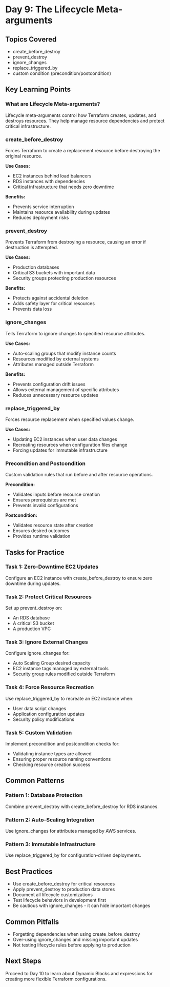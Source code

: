 # Day 9: The Lifecycle Meta-arguments

## Topics Covered
- create_before_destroy
- prevent_destroy
- ignore_changes
- replace_triggered_by
- custom condition (precondition/postcondition)

## Key Learning Points

### What are Lifecycle Meta-arguments?
Lifecycle meta-arguments control how Terraform creates, updates, and destroys resources. They help manage resource dependencies and protect critical infrastructure.

### create_before_destroy
Forces Terraform to create a replacement resource before destroying the original resource.

**Use Cases:**
- EC2 instances behind load balancers
- RDS instances with dependencies
- Critical infrastructure that needs zero downtime

**Benefits:**
- Prevents service interruption
- Maintains resource availability during updates
- Reduces deployment risks

### prevent_destroy
Prevents Terraform from destroying a resource, causing an error if destruction is attempted.

**Use Cases:**
- Production databases
- Critical S3 buckets with important data
- Security groups protecting production resources

**Benefits:**
- Protects against accidental deletion
- Adds safety layer for critical resources
- Prevents data loss

### ignore_changes
Tells Terraform to ignore changes to specified resource attributes.

**Use Cases:**
- Auto-scaling groups that modify instance counts
- Resources modified by external systems
- Attributes managed outside Terraform

**Benefits:**
- Prevents configuration drift issues
- Allows external management of specific attributes
- Reduces unnecessary resource updates

### replace_triggered_by
Forces resource replacement when specified values change.

**Use Cases:**
- Updating EC2 instances when user data changes
- Recreating resources when configuration files change
- Forcing updates for immutable infrastructure

### Precondition and Postcondition
Custom validation rules that run before and after resource operations.

**Precondition:**
- Validates inputs before resource creation
- Ensures prerequisites are met
- Prevents invalid configurations

**Postcondition:**
- Validates resource state after creation
- Ensures desired outcomes
- Provides runtime validation

## Tasks for Practice

### Task 1: Zero-Downtime EC2 Updates
Configure an EC2 instance with create_before_destroy to ensure zero downtime during updates.

### Task 2: Protect Critical Resources
Set up prevent_destroy on:
- An RDS database
- A critical S3 bucket
- A production VPC

### Task 3: Ignore External Changes
Configure ignore_changes for:
- Auto Scaling Group desired capacity
- EC2 instance tags managed by external tools
- Security group rules modified outside Terraform

### Task 4: Force Resource Recreation
Use replace_triggered_by to recreate an EC2 instance when:
- User data script changes
- Application configuration updates
- Security policy modifications

### Task 5: Custom Validation
Implement precondition and postcondition checks for:
- Validating instance types are allowed
- Ensuring proper resource naming conventions
- Checking resource creation success

## Common Patterns

### Pattern 1: Database Protection
Combine prevent_destroy with create_before_destroy for RDS instances.

### Pattern 2: Auto-Scaling Integration
Use ignore_changes for attributes managed by AWS services.

### Pattern 3: Immutable Infrastructure
Use replace_triggered_by for configuration-driven deployments.

## Best Practices
- Use create_before_destroy for critical resources
- Apply prevent_destroy to production data stores
- Document all lifecycle customizations
- Test lifecycle behaviors in development first
- Be cautious with ignore_changes - it can hide important changes

## Common Pitfalls
- Forgetting dependencies when using create_before_destroy
- Over-using ignore_changes and missing important updates
- Not testing lifecycle rules before applying to production

## Next Steps
Proceed to Day 10 to learn about Dynamic Blocks and expressions for creating more flexible Terraform configurations.
